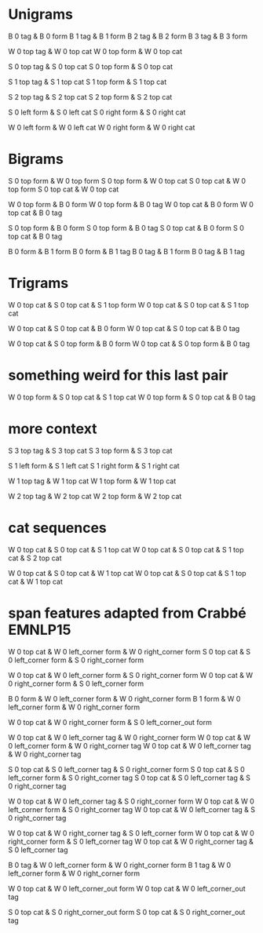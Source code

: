 
# Unigrams
B 0 tag & B 0 form
B 1 tag & B 1 form
B 2 tag & B 2 form
B 3 tag & B 3 form

W 0 top tag & W 0 top cat
W 0 top form & W 0 top cat

S 0 top tag & S 0 top cat
S 0 top form & S 0 top cat

S 1 top tag & S 1 top cat
S 1 top form & S 1 top cat

S 2 top tag & S 2 top cat
S 2 top form & S 2 top cat

S 0 left form & S 0 left cat
S 0 right form & S 0 right cat

W 0 left form & W 0 left cat
W 0 right form & W 0 right cat

# Bigrams

S 0 top form & W 0 top form
S 0 top form & W 0 top cat
S 0 top cat & W 0 top form
S 0 top cat & W 0 top cat

W 0 top form & B 0 form
W 0 top form & B 0 tag
W 0 top cat & B 0 form
W 0 top cat & B 0 tag

S 0 top form & B 0 form
S 0 top form & B 0 tag
S 0 top cat & B 0 form
S 0 top cat & B 0 tag

B 0 form & B 1 form
B 0 form & B 1 tag
B 0 tag & B 1 form
B 0 tag & B 1 tag

# Trigrams

W 0 top cat & S 0 top cat & S 1 top form
W 0 top cat & S 0 top cat & S 1 top cat

W 0 top cat & S 0 top cat & B 0 form
W 0 top cat & S 0 top cat & B 0 tag

W 0 top cat & S 0 top form & B 0 form
W 0 top cat & S 0 top form & B 0 tag

# something weird for this last pair
W 0 top form & S 0 top cat & S 1 top cat
W 0 top form & S 0 top cat & B 0 tag



# more context

S 3 top tag & S 3 top cat
S 3 top form & S 3 top cat

S 1 left form & S 1 left cat
S 1 right form & S 1 right cat

W 1 top tag & W 1 top cat
W 1 top form & W 1 top cat

W 2 top tag & W 2 top cat
W 2 top form & W 2 top cat

# cat sequences

W 0 top cat & S 0 top cat & S 1 top cat
W 0 top cat & S 0 top cat & S 1 top cat & S 2 top cat

W 0 top cat & S 0 top cat & W 1 top cat
W 0 top cat & S 0 top cat & S 1 top cat & W 1 top cat





# span features adapted from Crabbé EMNLP15


W 0 top cat & W 0 left_corner form & W 0 right_corner form
S 0 top cat & S 0 left_corner form & S 0 right_corner form

W 0 top cat & W 0 left_corner form & S 0 right_corner form
W 0 top cat & W 0 right_corner form & S 0 left_corner form

B 0 form & W 0 left_corner form & W 0 right_corner form
B 1 form & W 0 left_corner form & W 0 right_corner form

W 0 top cat & W 0 right_corner form & S 0 left_corner_out form


W 0 top cat & W 0 left_corner tag & W 0 right_corner form
W 0 top cat & W 0 left_corner form & W 0 right_corner tag
W 0 top cat & W 0 left_corner tag & W 0 right_corner tag

S 0 top cat & S 0 left_corner tag & S 0 right_corner form
S 0 top cat & S 0 left_corner form & S 0 right_corner tag
S 0 top cat & S 0 left_corner tag & S 0 right_corner tag

W 0 top cat & W 0 left_corner tag & S 0 right_corner form
W 0 top cat & W 0 left_corner form & S 0 right_corner tag
W 0 top cat & W 0 left_corner tag & S 0 right_corner tag

W 0 top cat & W 0 right_corner tag & S 0 left_corner form
W 0 top cat & W 0 right_corner form & S 0 left_corner tag
W 0 top cat & W 0 right_corner tag & S 0 left_corner tag

B 0 tag & W 0 left_corner form & W 0 right_corner form
B 1 tag & W 0 left_corner form & W 0 right_corner form

W 0 top cat & W 0 left_corner_out form
W 0 top cat & W 0 left_corner_out tag

S 0 top cat & S 0 right_corner_out form
S 0 top cat & S 0 right_corner_out tag













